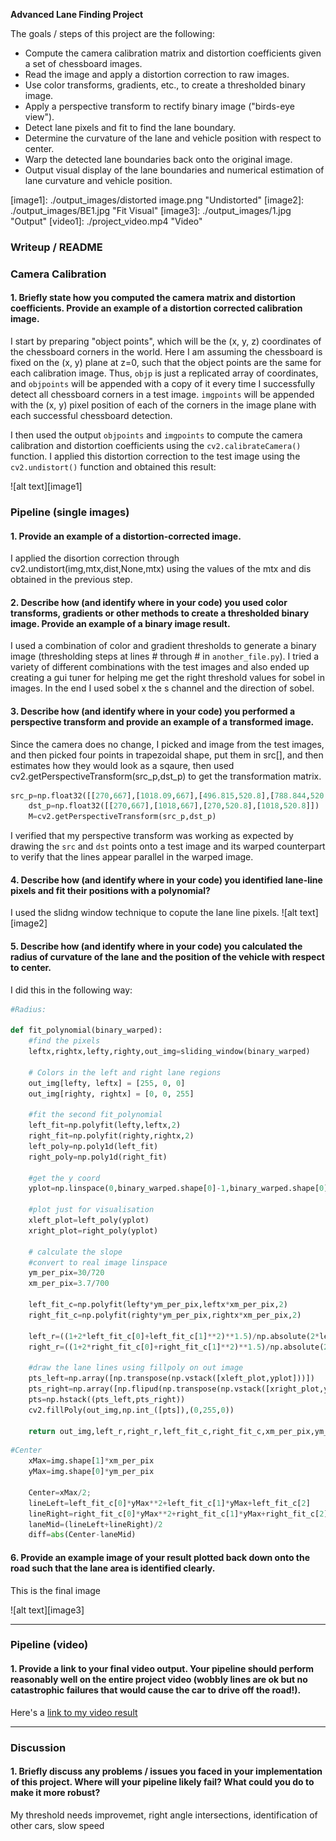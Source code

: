 **Advanced Lane Finding Project**

The goals / steps of this project are the following:

* Compute the camera calibration matrix and distortion coefficients given a set of chessboard images.
* Read the image and apply a distortion correction to raw images.
* Use color transforms, gradients, etc., to create a thresholded binary image.
* Apply a perspective transform to rectify binary image ("birds-eye view").
* Detect lane pixels and fit to find the lane boundary.
* Determine the curvature of the lane and vehicle position with respect to center.
* Warp the detected lane boundaries back onto the original image.
* Output visual display of the lane boundaries and numerical estimation of lane curvature and vehicle position.

[//]: # (Image References)

[image1]: ./output_images/distorted image.png "Undistorted"
[image2]: ./output_images/BE1.jpg "Fit Visual"
[image3]: ./output_images/1.jpg "Output"
[video1]: ./project_video.mp4 "Video"

### Writeup / README

### Camera Calibration

#### 1. Briefly state how you computed the camera matrix and distortion coefficients. Provide an example of a distortion corrected calibration image.

I start by preparing "object points", which will be the (x, y, z) coordinates of the chessboard corners in the world. Here I am assuming the chessboard is fixed on the (x, y) plane at z=0, such that the object points are the same for each calibration image.  Thus, `objp` is just a replicated array of coordinates, and `objpoints` will be appended with a copy of it every time I successfully detect all chessboard corners in a test image.  `imgpoints` will be appended with the (x, y) pixel position of each of the corners in the image plane with each successful chessboard detection.  

I then used the output `objpoints` and `imgpoints` to compute the camera calibration and distortion coefficients using the `cv2.calibrateCamera()` function.  I applied this distortion correction to the test image using the `cv2.undistort()` function and obtained this result: 

![alt text][image1]

### Pipeline (single images)

#### 1. Provide an example of a distortion-corrected image.

I applied the disortion correction through cv2.undistort(img,mtx,dist,None,mtx) using the values of the mtx and dis obtained in the previous step.

#### 2. Describe how (and identify where in your code) you used color transforms, gradients or other methods to create a thresholded binary image.  Provide an example of a binary image result.

I used a combination of color and gradient thresholds to generate a binary image (thresholding steps at lines # through # in `another_file.py`). I tried a variety of different combinations with the test images and also ended up creating a gui tuner for helping me get the right threshold values for sobel in images. 
In the end I used sobel x the s channel and the direction of sobel.

#### 3. Describe how (and identify where in your code) you performed a perspective transform and provide an example of a transformed image.

Since the camera does no change, I picked and image from the test images, and then picked four points in trapezoidal shape, put them in src[], and then estimates how they would look as a sqaure, then used cv2.getPerspectiveTransform(src_p,dst_p) to get the transformation matrix.

```python
src_p=np.float32([[270,667],[1018.09,667],[496.815,520.8],[788.844,520.8]])
    dst_p=np.float32([[270,667],[1018,667],[270,520.8],[1018,520.8]])
    M=cv2.getPerspectiveTransform(src_p,dst_p)
```
I verified that my perspective transform was working as expected by drawing the `src` and `dst` points onto a test image and its warped counterpart to verify that the lines appear parallel in the warped image.

#### 4. Describe how (and identify where in your code) you identified lane-line pixels and fit their positions with a polynomial?

I used the slidng window technique to copute the lane line pixels.
![alt text][image2]

#### 5. Describe how (and identify where in your code) you calculated the radius of curvature of the lane and the position of the vehicle with respect to center.

I did this in the following way:


```python
#Radius:

def fit_polynomial(binary_warped):
    #find the pixels
    leftx,rightx,lefty,righty,out_img=sliding_window(binary_warped)

    # Colors in the left and right lane regions
    out_img[lefty, leftx] = [255, 0, 0]
    out_img[righty, rightx] = [0, 0, 255]

    #fit the second fit_polynomial
    left_fit=np.polyfit(lefty,leftx,2)
    right_fit=np.polyfit(righty,rightx,2)
    left_poly=np.poly1d(left_fit)
    right_poly=np.poly1d(right_fit)

    #get the y coord
    yplot=np.linspace(0,binary_warped.shape[0]-1,binary_warped.shape[0])

    #plot just for visualisation
    xleft_plot=left_poly(yplot)
    xright_plot=right_poly(yplot)
    
    # calculate the slope
    #convert to real image linspace
    ym_per_pix=30/720
    xm_per_pix=3.7/700

    left_fit_c=np.polyfit(lefty*ym_per_pix,leftx*xm_per_pix,2)
    right_fit_c=np.polyfit(righty*ym_per_pix,rightx*xm_per_pix,2)

    left_r=((1+2*left_fit_c[0]+left_fit_c[1]**2)**1.5)/np.absolute(2*left_fit_c[0])
    right_r=((1+2*right_fit_c[0]+right_fit_c[1]**2)**1.5)/np.absolute(2*right_fit_c[0])

    #draw the lane lines using fillpoly on out image
    pts_left=np.array([np.transpose(np.vstack([xleft_plot,yplot]))])
    pts_right=np.array([np.flipud(np.transpose(np.vstack([xright_plot,yplot])))])
    pts=np.hstack((pts_left,pts_right))
    cv2.fillPoly(out_img,np.int_([pts]),(0,255,0))

    return out_img,left_r,right_r,left_fit_c,right_fit_c,xm_per_pix,ym_per_pix
```
```python
#Center
    xMax=img.shape[1]*xm_per_pix
    yMax=img.shape[0]*ym_per_pix

    Center=xMax/2;
    lineLeft=left_fit_c[0]*yMax**2+left_fit_c[1]*yMax+left_fit_c[2]
    lineRight=right_fit_c[0]*yMax**2+right_fit_c[1]*yMax+right_fit_c[2]
    laneMid=(lineLeft+lineRight)/2
    diff=abs(Center-laneMid)

```


#### 6. Provide an example image of your result plotted back down onto the road such that the lane area is identified clearly.

This is the final image

![alt text][image3]

---

### Pipeline (video)

#### 1. Provide a link to your final video output.  Your pipeline should perform reasonably well on the entire project video (wobbly lines are ok but no catastrophic failures that would cause the car to drive off the road!).

Here's a [link to my video result](./project_video.mp4)

---

### Discussion

#### 1. Briefly discuss any problems / issues you faced in your implementation of this project.  Where will your pipeline likely fail?  What could you do to make it more robust?

My threshold needs improvemet, right angle intersections, identification of other cars, slow speed
